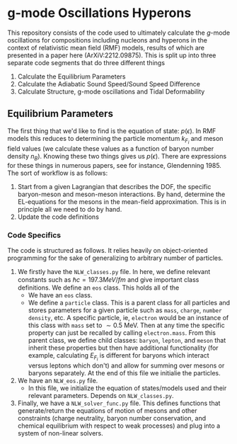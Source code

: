 # g-mode Oscillations Hyperons

This repository consists of the code used to ultimately calculate the $g$-mode oscillations for compositions including nucleons and hyperons in the context of relativistic mean field (RMF) models, results of which are presented in a paper here (ArXiV:2212.09875). This is split up into three separate code segments that do three different things
1. Calculate the Equilibrium Parameters
2. Calculate the Adiabatic Sound Speed/Sound Speed Difference
3. Calculate Structure, g-mode oscillations and Tidal Deformability 


## Equilibrium Parameters
The first thing that we'd like to find is the equation of state: $p(\epsilon)$. In RMF models this reduces to determining the particle momentum $k_{F_i}$ and meson field values (we calculate these values as a function of baryon number density $n_B$). Knowing these two things gives us $p(\epsilon)$. There are expressions for these things in numerous papers, see for instance, Glendenning 1985. The sort of workflow is as follows:
1. Start from a given Lagrangian that describes the DOF, the specific baryon-meson and meson-meson interactions. By hand, determine the EL-equations for the mesons in the mean-field approximation. This is in principle all we need to do by hand. 
2. Update the code definitions 

### Code Specifics
The code is structured as follows. It relies heavily on object-oriented programming for the sake of generalizing to arbitrary number of particles. 
1. We firstly have the `NLW_classes.py` file. In here, we define relevant constants such as $\hbar c = 197.3 MeV/fm$ and give important class definitions. We define an `eos` class. This holds all of the 
    -   We have an `eos` class. 
    -   We define a `particle` class. This is a parent class for all particles and stores parameters for a given particle such as `mass`, `charge`, `number density`, etc. A specific particle, ie, `electron` would be an instance of this class with `mass` set to $\sim 0.5$ MeV. Then at any time the specific property can just be recalled by calling `electron.mass`. From this parent class, we define child classes: `baryon`, `lepton`, and `meson` that inherit these properties but then have additional functionality (for example, calculating $E_{F_i}$ is different for baryons which interact versus leptons which don't) and allow for summing over mesons or baryons separately. At the end of this file we initialie the particles. 
3. We have an `NLW_eos.py` file. 
    -   In this file, we initialize the equation of states/models used and their relevant parameters. Depends on `NLW_classes.py`. 
4. Finally, we have a `NLW_solver_func.py` file. This defines functions that generate/return the equations of motion of mesons and other constraints (charge neutrality, baryon number conservation, and chemical equilibrium with respect to weak processes) and plug into a system of non-linear solvers. 

